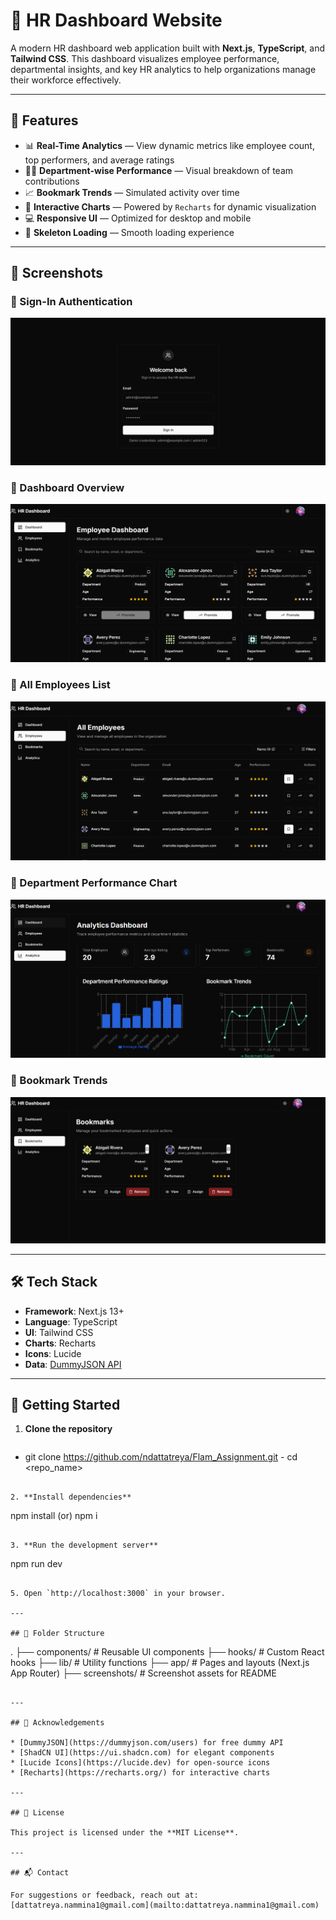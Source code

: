 # 👥 HR Dashboard Website

A modern HR dashboard web application built with **Next.js**, **TypeScript**, and **Tailwind CSS**. This dashboard visualizes employee performance, departmental insights, and key HR analytics to help organizations manage their workforce effectively.

---

## 🚀 Features

- 📊 **Real-Time Analytics** — View dynamic metrics like employee count, top performers, and average ratings
- 🧑‍💼 **Department-wise Performance** — Visual breakdown of team contributions
- 📈 **Bookmark Trends** — Simulated activity over time
- 🧩 **Interactive Charts** — Powered by `Recharts` for dynamic visualization
- 💻 **Responsive UI** — Optimized for desktop and mobile
- 🦴 **Skeleton Loading** — Smooth loading experience

---

## 📸 Screenshots

### 📍 Sign-In Authentication
![Sign-In](screenshots/signin_authentication.png)

### 📍 Dashboard Overview
![Dashboard Overview](screenshots/dashboard.png)

### 📍 All Employees List
![All Employees](screenshots/all_employees.png)

### 📍 Department Performance Chart
![Department Performance](screenshots/department-performance.png)

### 📍 Bookmark Trends
![Bookmark Trends](screenshots/bookmarks.png)

---

## 🛠️ Tech Stack

- **Framework**: Next.js 13+
- **Language**: TypeScript
- **UI**: Tailwind CSS
- **Charts**: Recharts
- **Icons**: Lucide
- **Data**: [DummyJSON API](https://dummyjson.com/users?limit=20)

---

## 🧪 Getting Started

1. **Clone the repository**

   ```
  - git clone https://github.com/ndattatreya/Flam_Assignment.git    - cd <repo_name>
   ```

2. **Install dependencies**

   ```
   npm install (or) npm i
   ```

3. **Run the development server**
   ```
   npm run dev
   ```

5. Open `http://localhost:3000` in your browser.

---

## 📁 Folder Structure

```
.
├── components/         # Reusable UI components
├── hooks/              # Custom React hooks
├── lib/                # Utility functions
├── app/                # Pages and layouts (Next.js App Router)
├── screenshots/ # Screenshot assets for README
```

---

## 🙌 Acknowledgements

* [DummyJSON](https://dummyjson.com/users) for free dummy API
* [ShadCN UI](https://ui.shadcn.com) for elegant components
* [Lucide Icons](https://lucide.dev) for open-source icons
* [Recharts](https://recharts.org/) for interactive charts

---

## 📃 License

This project is licensed under the **MIT License**.

---

## 📬 Contact

For suggestions or feedback, reach out at: [dattatreya.nammina1@gmail.com](mailto:dattatreya.nammina1@gmail.com)

```

